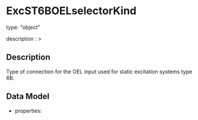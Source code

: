 # ExcST6BOELselectorKind
type: "object"
description : >
## Description
Type of connection for the OEL input used for static excitation systems type 6B.

## Data Model
  - properties:
